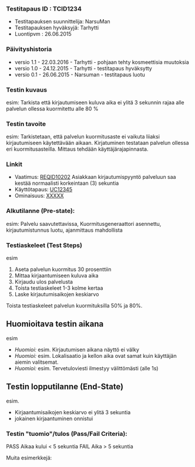 ### Testitapaus ID  : TCID1234

  * Testitapauksen suunnittelija: NarsuMan
  * Testitapauksen hyväksyjä: Tarhytti
  * Luontipvm : 26.06.2015

### Päivityshistoria

* versio 1.1 - 22.03.2016 - Tarhytti - pohjaan tehty kosmeettisia muutoksia
* versio 1.0 - 24.12.2015 - Tarhytti - testitapaus hyväksytty
* versio 0.1 - 26.06.2015 - Narsuman - testitapaus luotu

### Testin kuvaus

esim: Tarkista että kirjautumiseen kuluva aika ei ylitä 3 sekunnin rajaa alle palvelun ollessa kuormitettu alle 80 % 

### Testin tavoite

esim: Tarkistetaan, että palvelun kuormitusaste ei vaikuta liiaksi kirjautumiseen käytettävään aikaan. Kirjatuminen testataan palvelun ollessa eri kuormitusasteilla. Mittaus tehdään käyttäjärajapinnasta.

### Linkit

  * Vaatimus: [REQID10202]() Asiakkaan kirjautumispyyntö palveluun saa kestää normaalisti korkeintaan (3) sekuntia   
  * Käyttötapaus: [UC12345]()
  * Ominaisuus: [XXXXX]()

### Alkutilanne (Pre-state): 

esim: Palvelu saavutettavissa, Kuormitusgeneraattori asennettu, kirjautumistunnus luotu, ajanmittaus mahdollista

### Testiaskeleet (Test Steps)

esim
 1. Aseta palvelun kuormitus 30 prosenttiin
 2. Mittaa kirjaantumiseen kuluva aika
 3. Kirjaudu ulos palvelusta
 4. Toista testiaskeleet 1-3 kolme kertaa
 5. Laske kirjautumisaikojen keskiarvo

Toista testiaskeleet palvelun kuormituksilla 50% ja 80%.

## Huomioitava testin aikana

esim
 * *Huomioi:* esim. Kirjautumisen aikana näyttö ei välky
 * *Huomioi:* esim. Lokalisaatio ja kellon aika ovat samat kuin käyttäjän aiemin valitsemat.
 * *Huomioi:* esim. Tervetuloviesti ilmestyy välittömästi (alle 1s)

## Testin lopputilanne (End-State)

esim.
 - Kirjaantumisaikojen keskiarvo ei ylitä 3 sekuntia
 - jokainen kirjaantuminen onnistui

### Testin "tuomio"/tulos (Pass/Fail Criteria):

PASS Aikaa kului < 5 sekuntia
FAIL Aika > 5 sekuntia

 

Muita esimerkkejä:


